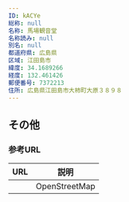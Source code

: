 ```yaml
---
ID: kACYe
総称: null
名称: 馬場観音堂
名称読み: null
別名: null
都道府県: 広島県
区域: 江田島市
緯度: 34.1689266
経度: 132.461426
郵便番号: 7372213
住所: 広島県江田島市大柿町大原３８９８
---
```


## その他

### 参考URL

| URL | 説明          |
| --- | ------------- |
|     | OpenStreetMap |
